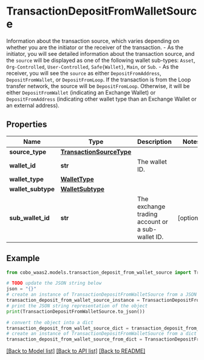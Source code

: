 # TransactionDepositFromWalletSource

Information about the transaction source, which varies depending on whether you are the initiator or the receiver of the transaction.  - As the initiator, you will see detailed information about the transaction source, and the `source` will be displayed as one of the following wallet sub-types: `Asset`, `Org-Controlled`, `User-Controlled`, `Safe{Wallet}`, `Main`, or `Sub`. - As the receiver, you will see the `source` as either `DepositFromAddress`, `DepositFromWallet`, or `DepositFromLoop`. If the transaction is from the Loop transfer network, the source will be `DepositFromLoop`. Otherwise, it will be either `DepositFromWallet` (indicating an Exchange Wallet) or `DepositFromAddress` (indicating other wallet type than an Exchange Wallet or an external address). 

## Properties

Name | Type | Description | Notes
------------ | ------------- | ------------- | -------------
**source_type** | [**TransactionSourceType**](TransactionSourceType.md) |  | 
**wallet_id** | **str** | The wallet ID. | 
**wallet_type** | [**WalletType**](WalletType.md) |  | 
**wallet_subtype** | [**WalletSubtype**](WalletSubtype.md) |  | 
**sub_wallet_id** | **str** | The exchange trading account or a sub-wallet ID. | [optional] 

## Example

```python
from cobo_waas2.models.transaction_deposit_from_wallet_source import TransactionDepositFromWalletSource

# TODO update the JSON string below
json = "{}"
# create an instance of TransactionDepositFromWalletSource from a JSON string
transaction_deposit_from_wallet_source_instance = TransactionDepositFromWalletSource.from_json(json)
# print the JSON string representation of the object
print(TransactionDepositFromWalletSource.to_json())

# convert the object into a dict
transaction_deposit_from_wallet_source_dict = transaction_deposit_from_wallet_source_instance.to_dict()
# create an instance of TransactionDepositFromWalletSource from a dict
transaction_deposit_from_wallet_source_from_dict = TransactionDepositFromWalletSource.from_dict(transaction_deposit_from_wallet_source_dict)
```
[[Back to Model list]](../README.md#documentation-for-models) [[Back to API list]](../README.md#documentation-for-api-endpoints) [[Back to README]](../README.md)


